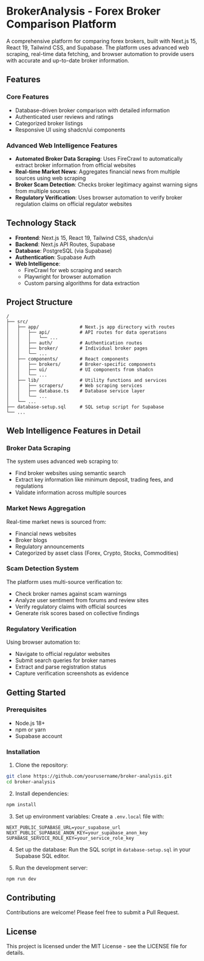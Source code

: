 # BrokerAnalysis - Forex Broker Comparison Platform

A comprehensive platform for comparing forex brokers, built with Next.js 15, React 19, Tailwind CSS, and Supabase. The platform uses advanced web scraping, real-time data fetching, and browser automation to provide users with accurate and up-to-date broker information.

## Features

### Core Features
- Database-driven broker comparison with detailed information
- Authenticated user reviews and ratings
- Categorized broker listings
- Responsive UI using shadcn/ui components

### Advanced Web Intelligence Features
- **Automated Broker Data Scraping**: Uses FireCrawl to automatically extract broker information from official websites
- **Real-time Market News**: Aggregates financial news from multiple sources using web scraping
- **Broker Scam Detection**: Checks broker legitimacy against warning signs from multiple sources
- **Regulatory Verification**: Uses browser automation to verify broker regulation claims on official regulator websites

## Technology Stack

- **Frontend**: Next.js 15, React 19, Tailwind CSS, shadcn/ui
- **Backend**: Next.js API Routes, Supabase
- **Database**: PostgreSQL (via Supabase)
- **Authentication**: Supabase Auth
- **Web Intelligence**:
  - FireCrawl for web scraping and search
  - Playwright for browser automation
  - Custom parsing algorithms for data extraction

## Project Structure

```
/
├── src/
│   ├── app/               # Next.js app directory with routes
│   │   ├── api/           # API routes for data operations
│   │   │   └── ...
│   │   ├── auth/          # Authentication routes
│   │   ├── broker/        # Individual broker pages
│   │   └── ...
│   ├── components/        # React components
│   │   ├── brokers/       # Broker-specific components
│   │   ├── ui/            # UI components from shadcn
│   │   └── ...
│   ├── lib/               # Utility functions and services
│   │   ├── scrapers/      # Web scraping services
│   │   ├── database.ts    # Database service layer
│   │   └── ...
│   └── ...
├── database-setup.sql     # SQL setup script for Supabase
└── ...
```

## Web Intelligence Features in Detail

### Broker Data Scraping

The system uses advanced web scraping to:
- Find broker websites using semantic search
- Extract key information like minimum deposit, trading fees, and regulations
- Validate information across multiple sources

### Market News Aggregation

Real-time market news is sourced from:
- Financial news websites
- Broker blogs
- Regulatory announcements
- Categorized by asset class (Forex, Crypto, Stocks, Commodities)

### Scam Detection System

The platform uses multi-source verification to:
- Check broker names against scam warnings
- Analyze user sentiment from forums and review sites
- Verify regulatory claims with official sources
- Generate risk scores based on collective findings

### Regulatory Verification

Using browser automation to:
- Navigate to official regulator websites
- Submit search queries for broker names
- Extract and parse registration status
- Capture verification screenshots as evidence

## Getting Started

### Prerequisites

- Node.js 18+
- npm or yarn
- Supabase account

### Installation

1. Clone the repository:
```bash
git clone https://github.com/yourusername/broker-analysis.git
cd broker-analysis
```

2. Install dependencies:
```bash
npm install
```

3. Set up environment variables:
Create a `.env.local` file with:
```
NEXT_PUBLIC_SUPABASE_URL=your_supabase_url
NEXT_PUBLIC_SUPABASE_ANON_KEY=your_supabase_anon_key
SUPABASE_SERVICE_ROLE_KEY=your_service_role_key
```

4. Set up the database:
Run the SQL script in `database-setup.sql` in your Supabase SQL editor.

5. Run the development server:
```bash
npm run dev
```

## Contributing

Contributions are welcome! Please feel free to submit a Pull Request.

## License

This project is licensed under the MIT License - see the LICENSE file for details.
